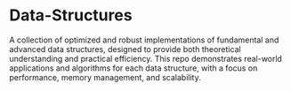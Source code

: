 # Data-Structures
A collection of optimized and robust implementations of fundamental and advanced data structures, designed to provide both theoretical understanding and practical efficiency. This repo demonstrates real-world applications and algorithms for each data structure, with a focus on performance, memory management, and scalability.

